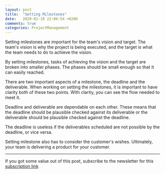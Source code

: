 ```yaml
---
layout: post
title:  "Setting Milestones"
date:   2020-02-10 22:06:54 +0200
comments: true
categories: ProjectManagement 
---
```


Setting milestones are important for the team's vision and target. The team's vision is why the project is being executed, and the target is what the team needs to do to achieve the vision.

By setting milestones, tasks of achieving the vision and the target are broken into smaller phases. The phases should be small enough so that it can easily reached.

There are two important aspects of a milestone, the deadline and the deliverable. When working on setting the milestones, it is important to have clarity both of these two points. With clarity, you can see the flow needed to meet it. 

Deadline and deliverable are dependable on each other. These means that the deadline should be plausible checked against its deliverable or the deliverable should be plausible checked against the deadline.

The deadline is useless if the deliverables scheduled are not possible by the deadline, or vice versa.

Setting milestone also has to consider the customer's wishes. Ultimately, your team is delivering a product for your customer.


---

If you got some value out of this post, subscribe to the newsletter for this [subscription link](https://mailchi.mp/8e0622427dd5/prjmgrwkly)
